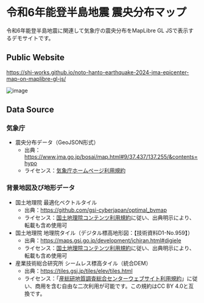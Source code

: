 # 令和6年能登半島地震 震央分布マップ
令和6年能登半島地震に関連して気象庁の震央分布をMapLibre GL JSで表示するデモサイトです。

## Public Website
https://shi-works.github.io/noto-hanto-earthquake-2024-jma-epicenter-map-on-maplibre-gl-js/

![image](https://github.com/shi-works/noto-hanto-earthquake-2024-jma-epicenter-map-on-maplibre-gl-js/assets/71203808/abf34d73-c0d2-41ae-94d9-c3d8aec400eb)

## Data Source
### 気象庁
- 震央分布データ（GeoJSON形式）
    - 出典：https://www.jma.go.jp/bosai/map.html#9/37.437/137.255/&contents=hypo
    - ライセンス：[気象庁ホームページ利用規約](https://www.jma.go.jp/jma/kishou/info/coment.html)

### 背景地図及び地形データ
- 国土地理院 最適化ベクトルタイル
    - 出典：https://github.com/gsi-cyberjapan/optimal_bvmap
    - ライセンス：[国土地理院コンテンツ利用規約](https://www.gsi.go.jp/kikakuchousei/kikakuchousei40182.html)に従い、出典明示により、転載も含め使用可
- 国土地理院 地理院タイル（デジタル標高地形図：【技術資料D1-No.959】）
    - 出典：https://maps.gsi.go.jp/development/ichiran.html#digiele
    - ライセンス：[国土地理院コンテンツ利用規約](https://www.gsi.go.jp/kikakuchousei/kikakuchousei40182.html)に従い、出典明示により、転載も含め使用可
- 産業技術総合研究所 シームレス標高タイル（統合DEM）
    - 出典：https://tiles.gsj.jp/tiles/elev/tiles.html
    - ライセンス：「[産総研地質調査総合センターウェブサイト利用規約](https://www.gsj.jp/license/license.html)」に従い、商用を含む自由な二次利用が可能です。この規約はCC BY 4.0と互換です。
